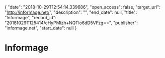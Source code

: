 {
  "date": "2018-10-29T12:54:14.339686", 
  "open_access": false, 
  "target_url": "http://informage.net/", 
  "description": "", 
  "end_date": null, 
  "title": "Informage", 
  "record_id": "20181029T125414/cHyPMizh+NQTlo6dD5VFzg==", 
  "publisher": "informage.net", 
  "start_date": null
}

# Informage

